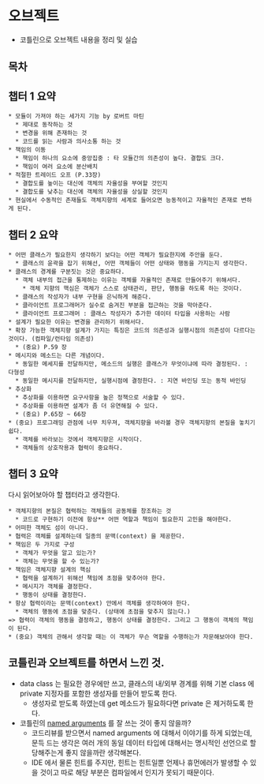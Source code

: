 # 오브젝트
* 코틀린으로 오브젝트 내용을 정리 및 실습

## 목차


## 챕터 1 요약
```
* 모듈이 가져야 하는 세가지 기능 by 로버트 마틴
  * 제대로 동작하는 것
  * 변경을 위해 존재하는 것
  * 코드를 읽는 사람과 의사소통 하는 것
* 책임의 이동
  * 책임이 하나의 요소에 중앙집중 : 타 모듈간의 의존성이 높다. 결합도 크다.
  * 책임이 여러 요소에 분산배치
* 적절한 트레이드 오프 (P.33장)
  * 결합도를 높이는 대신에 객체의 자율성을 부여할 것인지
  * 결합도를 낮추는 대신에 객체의 자율성을 상실할 것인지
* 현실에서 수동적인 존재들도 객체지향의 세계로 들어오면 능동적이고 자율적인 존재로 변하게 된다.
```

## 챕터 2 요약
```
* 어떤 클래스가 필요한지 생각하기 보다는 어떤 객체가 필요한지에 주안을 둔다.
  * 클래스의 윤곽을 잡기 위해선, 어떤 객체들이 어떤 상태와 행동을 가지는지 생각한다.
* 클래스의 경계를 구분짓는 것은 중요하다.
  * 객체 내부의 접근을 통제하는 이유는 객체를 자율적인 존재로 만들어주기 위해서다.
    * 객체 지향의 핵심은 객체가 스스로 상태관리, 판단, 행동을 하도록 하는 것이다.
  * 클래스의 작성자가 내부 구현을 은닉하게 해준다.
  * 클라이언트 프로그래머가 실수로 숨겨진 부분을 접근하는 것을 막아준다.
  * 클라이언트 프로그래머 : 클래스 작성자가 추가한 데이터 타입을 사용하는 사람
* 설계가 필요한 이유는 변경을 관리하기 위해서다.
* 확장 가능한 객체지향 설계가 가지는 특징은 코드의 의존성과 실행시점의 의존성이 다르다는 것이다. (컴파일/런타임 의존성)
  * (중요) P.59 장
* 메시지와 메소드는 다른 개념이다.
  * 동일한 메세지를 전달하지만, 메소드의 실행은 클래스가 무엇이냐에 따라 결정된다. : 다형성
  * 동일한 메시지를 전달하지만, 실행시점에 결정한다. : 지연 바인딩 또는 동적 바인딩
* 추상화
  * 추상화를 이용하면 요구사항을 높은 정책으로 서술할 수 있다.
  * 추상화를 이용하면 설계가 좀 더 유연해질 수 있다.
  * (중요) P.65장 ~ 66장
* (중요) 프로그래밍 관점에 너무 치우져, 객체지향을 바라볼 경우 객체지향의 본질을 놓치기 쉽다. 
  * 객체를 바라보는 것에서 객체지향은 시작이다.
  * 객체들의 상호작용과 협력이 중요하다.
```

## 챕터 3 요약
다시 읽어보아야 할 챕터라고 생각한다.
```
* 객체지향의 본질은 협력하는 객체들의 공동체를 창조하는 것
  * 코드로 구현하기 이전에 항상** 어떤 역할과 책임이 필요한지 고민을 해야한다.
* 어떠한 객체도 섬이 아니다. 
* 협력은 객체를 설계하는데 일종의 문맥(context) 을 제공한다.
* 책임은 두 가지로 구성
  * 객체가 무엇을 알고 있는가?
  * 객체는 무엇을 할 수 있는가?
* 책임은 객체지향 설계의 핵심
  * 협력을 설계하기 위해선 책임에 초점을 맞추어야 한다.
  * 메시지가 객체를 결정한다.
  * 행동이 상태를 결정한다.
* 항상 협력이라는 문맥(context) 안에서 객체를 생각하여야 한다.
  * 객체의 행동에 초점을 맞춘다. (상태에 초점을 맞추지 않는다.)
=> 협력이 객체의 행동을 결정하고, 행동이 상태를 결정한다. 그리고 그 행동이 객체의 책임이 된다.
* (중요) 객체의 관해서 생각할 때는 이 객체가 무슨 역할을 수행하는가 자문해보아야 한다.
```

## 코틀린과 오브젝트를 하면서 느낀 것.
* data class 는 필요한 경우에만 쓰고, 클래스의 내/외부 경계를 위해 기본 class 에 private 지정자를 포함한 생성자를 만들어 받도록 한다.
  * 생성자로 받도록 하였는데 get 메소드가 필요하다면 private 은 제거하도록 한다.
* 코틀린의 [named arguments](https://kotlinlang.org/docs/functions.html#named-arguments) 를 잘 쓰는 것이 좋지 않을까?
  * 코드리뷰를 받으면서 named arguments 에 대해서 이야기를 하게 되었는데, 문득 드는 생각은 여러 개의 동일 데이터 타입에 대해서는 명시적인 선언으로 할당해주는게 좋지 않을까란 생각해본다.
  * IDE 에서 물론 힌트를 주지만, 힌트는 힌트일뿐 언제나 휴먼에러가 발생할 수 있을 것이고 따로 해당 부분은 컴파일에서 인지가 못되기 때문이다.
